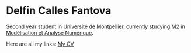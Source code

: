 # Delfin Calles Fantova
Second year student in [Université de Montpellier](https://www.umontpellier.fr/), currently studying M2 in [Modélisation et Analyse Numérique](https://formations.umontpellier.fr/fr/formations/master-XB/master-mathematiques-ME157/modelisation-et-analyse-numerique-manu-PR493/m2-modelisation-et-analyse-numerique-manu-KKID8VSS.html). 

Here are all my links: 
[My CV](https://DelfinCalles/DelfinCalles.github.io/CV_Delfin_Calles.pdf)

